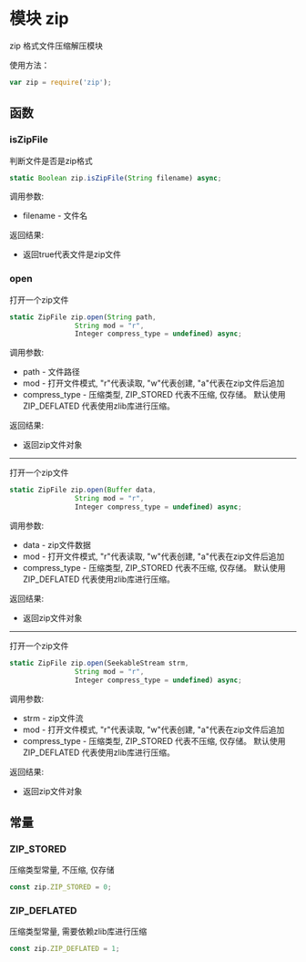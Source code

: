 # 模块 zip
zip 格式文件压缩解压模块

使用方法：
```JavaScript
var zip = require('zip');
```
## 函数
        
### isZipFile
判断文件是否是zip格式
```JavaScript
static Boolean zip.isZipFile(String filename) async;
```

调用参数:
* filename - 文件名

返回结果:
* 返回true代表文件是zip文件

### open
打开一个zip文件
```JavaScript
static ZipFile zip.open(String path,
                String mod = "r",
                Integer compress_type = undefined) async;
```

调用参数:
* path - 文件路径
* mod - 打开文件模式, &#34;r&#34;代表读取, &#34;w&#34;代表创建, &#34;a&#34;代表在zip文件后追加
* compress_type - 压缩类型, ZIP_STORED 代表不压缩, 仅存储。 默认使用ZIP_DEFLATED 代表使用zlib库进行压缩。

返回结果:
* 返回zip文件对象

--------------------------
打开一个zip文件
```JavaScript
static ZipFile zip.open(Buffer data,
                String mod = "r",
                Integer compress_type = undefined) async;
```

调用参数:
* data - zip文件数据
* mod - 打开文件模式, &#34;r&#34;代表读取, &#34;w&#34;代表创建, &#34;a&#34;代表在zip文件后追加
* compress_type - 压缩类型, ZIP_STORED 代表不压缩, 仅存储。 默认使用ZIP_DEFLATED 代表使用zlib库进行压缩。

返回结果:
* 返回zip文件对象

--------------------------
打开一个zip文件
```JavaScript
static ZipFile zip.open(SeekableStream strm,
                String mod = "r",
                Integer compress_type = undefined) async;
```

调用参数:
* strm - zip文件流
* mod - 打开文件模式, &#34;r&#34;代表读取, &#34;w&#34;代表创建, &#34;a&#34;代表在zip文件后追加
* compress_type - 压缩类型, ZIP_STORED 代表不压缩, 仅存储。 默认使用ZIP_DEFLATED 代表使用zlib库进行压缩。

返回结果:
* 返回zip文件对象

## 常量
        
### ZIP_STORED
压缩类型常量, 不压缩, 仅存储
```JavaScript
const zip.ZIP_STORED = 0;
```

### ZIP_DEFLATED
压缩类型常量, 需要依赖zlib库进行压缩
```JavaScript
const zip.ZIP_DEFLATED = 1;
```

